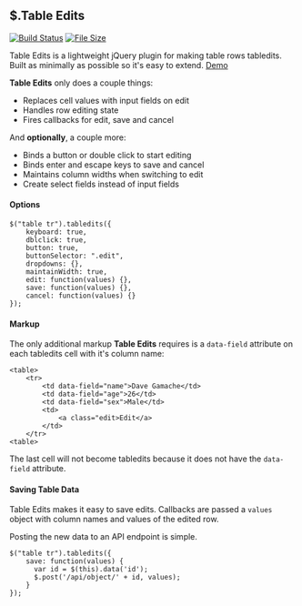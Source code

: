 ## $.Table Edits

[![Build Status](https://travis-ci.org/nathancahill/table-edits.svg?branch=master)](https://travis-ci.org/nathancahill/table-edits)
[![File Size](https://badge-size.herokuapp.com/nathancahill/table-edits/master/build/table-edits.min.js.svg?compression=gzip&label=size)](https://raw.githubusercontent.com/nathancahill/table-edits/master/build/table-edits.min.js)

Table Edits is a lightweight jQuery plugin for making table rows tabledits. Built as minimally as possible so it's easy to extend. [Demo](http://nathancahill.github.io/table-edits/)

__Table Edits__ only does a couple things:

- Replaces cell values with input fields on edit
- Handles row editing state
- Fires callbacks for edit, save and cancel

And __optionally__, a couple more:

- Binds a button or double click to start editing
- Binds enter and escape keys to save and cancel
- Maintains column widths when switching to edit
- Create select fields instead of input fields

#### Options

```
$("table tr").tabledits({
    keyboard: true,
    dblclick: true,
    button: true,
    buttonSelector: ".edit",
    dropdowns: {},
    maintainWidth: true,
    edit: function(values) {},
    save: function(values) {},
    cancel: function(values) {}
});
```

#### Markup

The only additional markup __Table Edits__ requires is a `data-field` attribute on each tabledits cell with it's column name:

```
<table>
    <tr>
        <td data-field="name">Dave Gamache</td>
        <td data-field="age">26</td>
        <td data-field="sex">Male</td>
        <td>
            <a class="edit>Edit</a>
        </td>
    </tr>
<table>
```

The last cell will not become tabledits because it does not have the `data-field` attribute.

#### Saving Table Data

Table Edits makes it easy to save edits. Callbacks are passed a `values` object with column names and values of the edited row.

Posting the new data to an API endpoint is simple.

```
$("table tr").tabledits({
    save: function(values) {
      var id = $(this).data('id');
      $.post('/api/object/' + id, values);
    }
});
```
